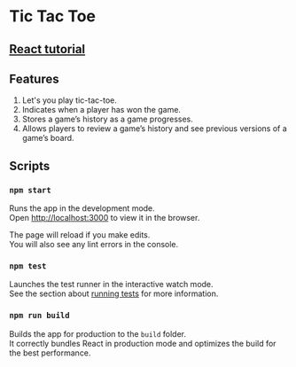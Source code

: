 # Tic Tac Toe

## [React tutorial](https://reactjs.org/tutorial/tutorial.html)

## Features
1. Let's you play tic-tac-toe.
2. Indicates when a player has won the game.
3. Stores a game’s history as a game progresses.
4. Allows players to review a game’s history and see previous versions of a game’s board.

## Scripts

### `npm start`

Runs the app in the development mode.<br>
Open [http://localhost:3000](http://localhost:3000) to view it in the browser.

The page will reload if you make edits.<br>
You will also see any lint errors in the console.

### `npm test`

Launches the test runner in the interactive watch mode.<br>
See the section about [running tests](https://facebook.github.io/create-react-app/docs/running-tests) for more information.

### `npm run build`

Builds the app for production to the `build` folder.<br>
It correctly bundles React in production mode and optimizes the build for the best performance.
